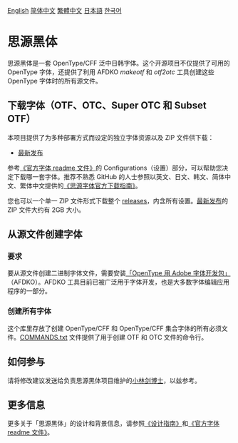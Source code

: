 [English](https://github.com/adobe-fonts/source-han-sans/) [简体中文](README-CN.md) [繁體中文](README-TW.md) [日本語](README-JP.md) [한국어](README-KR.md)

# 思源黑体

思源黑体是一套 OpenType/CFF 泛中日韩字体。这个开源项目不仅提供了可用的 OpenType 字体，还提供了利用 AFDKO *makeotf* 和 *otf2otc* 工具创建这些 OpenType 字体时的所有源文件。

## 下载字体（OTF、OTC、Super OTC 和 Subset OTF）

本项目提供了为多种部署方式而设定的独立字体资源以及 ZIP 文件供下载：

* [最新发布](https://github.com/adobe-fonts/source-han-sans/tree/release)

参考[《官方字体 readme 文件》](https://github.com/adobe-fonts/source-han-sans/raw/release/SourceHanSansReadMe.pdf)的 Configurations（设置）部分，可以帮助您决定下载哪一套字体。推荐不熟悉 GitHub 的人士参照以英文、日文、韩文、简体中文、繁体中文提供的[《思源字体官方下载指南》](https://github.com/adobe-fonts/source-han-serif/raw/release/download-guide-source-han.pdf)。

您也可以一个单一 ZIP 文件形式下载整个 [releases](../../releases)，内含所有设置。[最新发布](../../releases/latest)的 ZIP 文件大约有 2GB 大小。

## 从源文件创建字体

### 要求

要从源文件创建二进制字体文件，需要安装[「OpenType 用 Adobe 字体开发包」](https://github.com/adobe-type-tools/afdko/)（AFDKO）。AFDKO 工具目前已被广泛用于字体开发，也是大多数字体编辑应用程序的一部分。

### 创建所有字体

这个库里存放了创建 OpenType/CFF 和 OpenType/CFF 集合字体的所有必须文件。[COMMANDS.txt](COMMANDS.txt) 文件提供了用于创建 OTF 和 OTC 文件的命令行。

## 如何参与

请将修改建议发送给负责思源黑体项目维护的[小林剑博士](mailto:lunde@adobe.com?subject=[GitHub]%20Source%20Han%20Sans)，以兹参考。

## 更多信息

更多关于「思源黑体」的设计和背景信息，请参照[《设计指南》](https://github.com/adobe-fonts/source-han-sans/raw/release/SourceHanSansDesignGuide.pdf)和[《官方字体 readme 文件》](https://github.com/adobe-fonts/source-han-sans/raw/release/SourceHanSansReadMe.pdf)。
